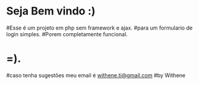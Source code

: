 # Seja Bem vindo :)
 #Esse é um projeto em php sem framework e ajax. 
 #para um formulario de login simples.
 #Porem completamente funcional.
 # =).
 #caso tenha sugestões meu email é withene.ti@gmail.com
#by Withene
